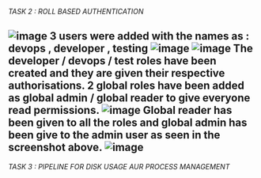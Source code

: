 *TASK 2 : ROLL BASED AUTHENTICATION*

![image](https://github.com/user-attachments/assets/03cc8ece-aa53-4d19-a733-ff4583d6ed15)
3 users were added with the names as : devops , developer , testing 
![image](https://github.com/user-attachments/assets/ef85c0c6-9391-42e5-9f54-6768d1f63c56)
![image](https://github.com/user-attachments/assets/6b752248-54e3-4365-98a4-9a648349d9d2)
The developer / devops / test roles have been created and they are given their respective authorisations. 2 global roles have been added as global admin / global reader to give everyone read permissions.
![image](https://github.com/user-attachments/assets/7807d101-9b39-4016-9448-22b419f6deec)
Global reader has been given to all the roles and global admin has been give to the admin user as seen in the screenshot above.
![image](https://github.com/user-attachments/assets/ff8f4e62-51f5-45fc-8ace-0d14f5a1b517)
---------------------------------------------------------------------------------------------------------------------
*TASK 3 : PIPELINE FOR DISK USAGE AUR PROCESS MANAGEMENT*








